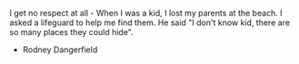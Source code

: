 I get no respect at all - When I was a kid, I lost my parents at the beach. I asked a lifeguard to help me find them. He said "I don't know kid, there are so many places they could hide".

- Rodney Dangerfield
